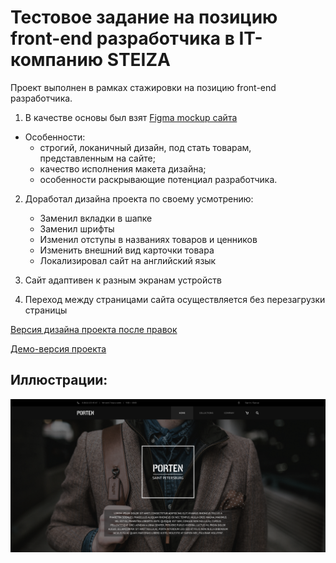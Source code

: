 # Тестовое задание на позицию front-end разработчика в IT-компанию STEIZA
Проект выполнен в рамках стажировки на позицию front-end разработчика.

1. В качестве основы был взят [Figma mockup сайта](https://d-e-n.info/blog/templates/2020-09-01-muzhskoj-magazin.html)
* Особенности: 
  * строгий, локаничный дизайн, под стать товарам, представленным на сайте;
  * качество исполнения макета дизайна;
  * особенности раскрывающие потенциал разработчика.
2. Доработал дизайна проекта по своему усмотрению:
   * Заменил вкладки в шапке
   * Заменил шрифты
   * Изменил отступы в названиях товаров и ценников
   * Изменить внешний вид карточки товара
   * Локализировал сайт на английский язык
   
3. Сайт адаптивен к разным экранам устройств 
4. Переход между страницами сайта осуществляется без перезагрузки страницы

[Версия дизайна проекта после правок](https://www.figma.com/file/8qCKdtzr0jcvPb8Qf1h5B2/STEIZA-qualifying?node-id=0%3A1)

[Демо-версия проекта](https://zesty-sunflower-7ea6c5.netlify.app)

## Иллюстрации:
![Demo](https://raw.githubusercontent.com/CatDevelop/STEIZA-qualifying-task/main/src/assets/img/Demo.png "STEIZA-qualifying")